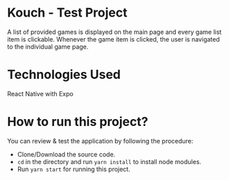 # Kouch - Test Project
A list of provided games is displayed on the main page and every game list item is clickable. Whenever the game item is clicked, the user is navigated to the individual game page.

# Technologies Used
React Native with Expo

# How to run this project?
You can review & test the application by following the procedure:
- Clone/Download the source code.
- `cd` in the directory and run `yarn install` to install node modules.
- Run `yarn start` for running this project.
